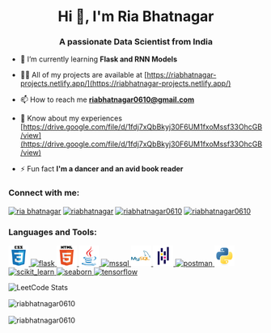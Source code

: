 <h1 align="center">Hi 👋, I'm Ria Bhatnagar</h1>
<h3 align="center">A passionate Data Scientist from India</h3>

- 🌱 I’m currently learning **Flask and RNN Models**

- 👨‍💻 All of my projects are available at [https://riabhatnagar-projects.netlify.app/](https://riabhatnagar-projects.netlify.app/)

- 📫 How to reach me **riabhatnagar0610@gmail.com**

- 📄 Know about my experiences [https://drive.google.com/file/d/1fdj7xQbBkyj30F6UM1fxoMssf33OhcGB/view](https://drive.google.com/file/d/1fdj7xQbBkyj30F6UM1fxoMssf33OhcGB/view)

- ⚡ Fun fact **I'm a dancer and an avid book reader**

<h3 align="left">Connect with me:</h3>
<p align="left">
<a href="https://linkedin.com/in/ria bhatnagar" target="blank"><img align="center" src="https://raw.githubusercontent.com/rahuldkjain/github-profile-readme-generator/master/src/images/icons/Social/linked-in-alt.svg" alt="ria bhatnagar" height="30" width="40" /></a>
<a href="https://kaggle.com/riabhatnagar" target="blank"><img align="center" src="https://raw.githubusercontent.com/rahuldkjain/github-profile-readme-generator/master/src/images/icons/Social/kaggle.svg" alt="riabhatnagar" height="30" width="40" /></a>
<a href="https://www.hackerrank.com/riabhatnagar0610" target="blank"><img align="center" src="https://raw.githubusercontent.com/rahuldkjain/github-profile-readme-generator/master/src/images/icons/Social/hackerrank.svg" alt="riabhatnagar0610" height="30" width="40" /></a>
<a href="https://www.leetcode.com/riabhatnagar0610" target="blank"><img align="center" src="https://raw.githubusercontent.com/rahuldkjain/github-profile-readme-generator/master/src/images/icons/Social/leet-code.svg" alt="riabhatnagar0610" height="30" width="40" /></a>
</p>

<h3 align="left">Languages and Tools:</h3>
<p align="left"> <a href="https://www.w3schools.com/css/" target="_blank" rel="noreferrer"> <img src="https://raw.githubusercontent.com/devicons/devicon/master/icons/css3/css3-original-wordmark.svg" alt="css3" width="40" height="40"/> </a> <a href="https://flask.palletsprojects.com/" target="_blank" rel="noreferrer"> <img src="https://www.vectorlogo.zone/logos/pocoo_flask/pocoo_flask-icon.svg" alt="flask" width="40" height="40"/> </a> <a href="https://www.w3.org/html/" target="_blank" rel="noreferrer"> <img src="https://raw.githubusercontent.com/devicons/devicon/master/icons/html5/html5-original-wordmark.svg" alt="html5" width="40" height="40"/> </a> <a href="https://www.java.com" target="_blank" rel="noreferrer"> <img src="https://raw.githubusercontent.com/devicons/devicon/master/icons/java/java-original.svg" alt="java" width="40" height="40"/> </a> <a href="https://www.microsoft.com/en-us/sql-server" target="_blank" rel="noreferrer"> <img src="https://www.svgrepo.com/show/303229/microsoft-sql-server-logo.svg" alt="mssql" width="40" height="40"/> </a> <a href="https://www.mysql.com/" target="_blank" rel="noreferrer"> <img src="https://raw.githubusercontent.com/devicons/devicon/master/icons/mysql/mysql-original-wordmark.svg" alt="mysql" width="40" height="40"/> </a> <a href="https://pandas.pydata.org/" target="_blank" rel="noreferrer"> <img src="https://raw.githubusercontent.com/devicons/devicon/2ae2a900d2f041da66e950e4d48052658d850630/icons/pandas/pandas-original.svg" alt="pandas" width="40" height="40"/> </a> <a href="https://postman.com" target="_blank" rel="noreferrer"> <img src="https://www.vectorlogo.zone/logos/getpostman/getpostman-icon.svg" alt="postman" width="40" height="40"/> </a> <a href="https://www.python.org" target="_blank" rel="noreferrer"> <img src="https://raw.githubusercontent.com/devicons/devicon/master/icons/python/python-original.svg" alt="python" width="40" height="40"/> </a> <a href="https://scikit-learn.org/" target="_blank" rel="noreferrer"> <img src="https://upload.wikimedia.org/wikipedia/commons/0/05/Scikit_learn_logo_small.svg" alt="scikit_learn" width="40" height="40"/> </a> <a href="https://seaborn.pydata.org/" target="_blank" rel="noreferrer"> <img src="https://seaborn.pydata.org/_images/logo-mark-lightbg.svg" alt="seaborn" width="40" height="40"/> </a> <a href="https://www.tensorflow.org" target="_blank" rel="noreferrer"> <img src="https://www.vectorlogo.zone/logos/tensorflow/tensorflow-icon.svg" alt="tensorflow" width="40" height="40"/> </a> </p>

![LeetCode Stats](https://leetcode.card.workers.dev/riabhatnagar0610?theme=auto&font=baloo&extension=null)

<p><img align="center" src="https://github-readme-stats.vercel.app/api/top-langs?username=riabhatnagar0610&show_icons=true&locale=en&layout=compact" alt="riabhatnagar0610" /></p>

<p><img align="center" src="https://github-readme-streak-stats.herokuapp.com/?user=riabhatnagar0610&" alt="riabhatnagar0610" /></p>
